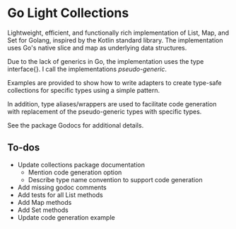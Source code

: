 # Go Light Collections

Lightweight, efficient, and functionally rich implementation of List, Map, and Set for Golang, inspired by the Kotlin standard library.  The implementation uses Go's native slice and map as underlying data structures.

Due to the lack of generics in Go, the implementation uses the type interface{}.  I call the implementations *pseudo-generic*.  

Examples are provided to show how to write adapters to create type-safe collections for specific types using a simple pattern.  

In addition, type aliases/wrappers are used to facilitate code generation with replacement of the pseudo-generic types with specific types.

See the package Godocs for additional details.

## To-dos

*   Update collections package documentation
    -   Mention code generation option
    -   Describe type name convention to support code generation
*   Add missing godoc comments
*   Add tests for all List methods
*   Add Map methods
*   Add Set methods
*   Update code generation example
